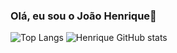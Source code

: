 ### Olá, eu sou o João Henrique👋
![Top Langs](https://github-readme-stats.vercel.app/api/top-langs/?username=HenriqueArgolo&layout=compact)
![Henrique GitHub stats](https://github-readme-stats.vercel.app/api?username=HenriqueArgolo&show_icons=true&theme=dracula)


